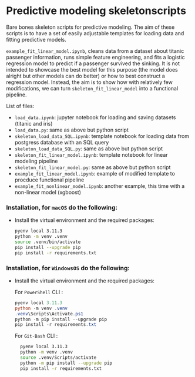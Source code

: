 # Predictive modeling skeletonscripts
Bare bones skeleton scripts for predictive modeling. The aim of these scripts is to have a set of easily adjustable templates for loading data and fitting predictive models.

`example_fit_linear_model.ipynb`, cleans data from a dataset about titanic passenger information, runs simple feature engineering, and fits a logistic regression model to predict if a passenger survived the sinking. It is not intended to showcase the best model for this purpose (the model does alright but other models can do better) or how to best construct a regression model. Instead, the aim is to show how with relatively few modifications, we can turn `skeleton_fit_linear_model` into a functional pipeline.

List of files:
- `load_data.ipynb`: jupyter notebook for loading and saving datasets (titanic and iris)
- `load_data.py`: same as above but python script
- `skeleton_load_data_SQL.ipynb`: template notebook for loading data from postgress database with an SQL query
- `skeleton_load_data_SQL.py`: same as above but python script
- `skeleton_fit_linear_model.ipynb`: template notebook for linear modeling pipeline
- `skeleton_fit_linear_model.py`: same as above but python script
- `example_fit_linear_model.ipynb`: example of modified template to procduce functional pipeline
- `example_fit_nonlinear_model.ipynb`: another example, this time with a non-linear model (xgboost)


### **Installation, for `macOS`** do the following: 


- Install the virtual environment and the required packages:

    ```BASH
    pyenv local 3.11.3
    python -m venv .venv
    source .venv/bin/activate
    pip install --upgrade pip
    pip install -r requirements.txt
    ```
### **Installation, for `WindowsOS`** do the following:

- Install the virtual environment and the required packages:

   For `PowerShell` CLI :

    ```PowerShell
    pyenv local 3.11.3
    python -m venv .venv
    .venv\Scripts\Activate.ps1
    python -m pip install --upgrade pip
    pip install -r requirements.txt
    ```

    For `Git-Bash` CLI :

  ```BASH
    pyenv local 3.11.3
    python -m venv .venv
    source .venv/Scripts/activate
    python -m pip install --upgrade pip
    pip install -r requirements.txt
    ```